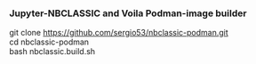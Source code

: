 ### Jupyter-NBCLASSIC and Voila Podman-image builder 

git clone https://github.com/sergio53/nbclassic-podman.git <br> 
cd nbclassic-podman <br> 
bash nbclassic.build.sh <br> 
